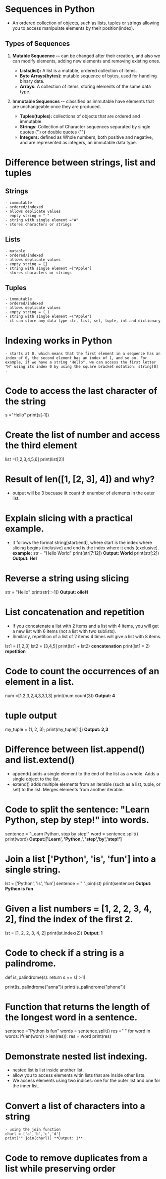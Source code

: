 # Sequences in Python

- An ordered collection of objects, such as lists, tuples or strings allowing you to access manipulate elements by their position(index).

## Types of Sequences

1. **Mutable Sequeence --** can be changed after their creation, and also we can modify elements, adding new elements and removing existing ones.

    - **Lists(list):** A list is a mutable, ordered collection of items.
    - **Byte Arrays(bytes):** mutable sequence of bytes, used for handling binary data.
    - **Arrays:** A collection of items, storing elements of the same data type.

2. **Immutable Sequences --** classified as immutable have elements that are unchangeable once they are produced.

    - **Tuples(tuples):** collections of objects that are ordered and immutable.
    - **Strings:** Collection of Character sequences separated by single quotes ('') or double quotes ("")
    - **Integers:** defined as Whole numbers, both positive and negative, and are represented as integers, an immutable data type.

# Difference between strings, list and tuples

## Strings
    - immmutable 
    - ordered/indexed
    - allows deplicate values
    - empty string = " "
    - string with single element ="A"
    - stores characters or strings

## Lists
    - mutable
    - ordered/indexed
    - allows deplicate values
    - empty string = []
    - string with single element =["Apple"]
    - stores characters or strings

## Tuples
    - immmutable 
    - ordered/indexed
    - allows deplicate values
    - empty string = ( )
    - string with single element =("Apple")
    - it can store any data type str, list, set, tuple, int and dictionary

# Indexing works in Python

    - starts at 0, which means that the first element in a sequence has an index of 0, the second element has an index of 1, and so on. For example, if we have a string "Hello", we can access the first letter "H" using its index 0 by using the square bracket notation: string[0] .

# Code to access the last character of the string

s ="Hello"
print(s[-1])

# Create the list of number and access the third element

list =[1,2,3,4,5,6]
print(list[2])

# Result of len([1, [2, 3], 4]) and why?

 - output will be  3 becuase iit count th enumber of elements in the outer list.

 # Explain slicing with a practical example.

  - It follows the format string[start:end], where start is the index where slicing begins (inclusive) and end is the index where it ends (exclusive).
  **example:**
   str = "Hello World"
   print(str[7:12]) **Output: World**
   print(str[:2]) **Output: Hel**

# Reverse a string using slicing

 str = "Hello"
 print(str[::-1]) **Output: olleH**

 # List concatenation and repetition

 - If you concatenate a list with 2 items and a list with 4 items, you will get a new list with 6 items (not a list with two sublists). 
 - Similarly, repetition of a list of 2 items 4 times will give a list with 8 items.

lst1 = [1,2,3]
lst2 = [3,4,5]
print(lst1 + lst2) **concatenation**
print(lst1 * 2) **repetition**

# Code to count the occurrences of an element in a list.

num =[1,2,3,2,4,3,3,1,3]
print(num.count(3)) **Output: 4**

# tuple output
my_tuple = (1, 2, 3); 
print(my_tuple[1:]) **Output: 2,3**

# Difference between list.append() and list.extend()

 - append() adds a single element to the end of the list as a whole. Adds a single object to the list.
 - extend() adds multiple elements from an iterable (such as a list, tuple, or set) to the list. Merges elements from another iterable.

 # Code to split the sentence: "Learn Python, step by step!" into words.

 sentence = "Learn Python, step by step!"
 word = sentence.split()
 print(word) **Output:['Learn', 'Python,', 'step','by','step!']**

# Join a list ['Python', 'is', 'fun'] into a single string.

 lst = ['Python', 'is', 'fun']
 sentence = " ".join(lst)
 print(sentence) **Output: Python is fun**

 # Given a list numbers = [1, 2, 2, 3, 4, 2], find the index of the first 2.

lst = [1, 2, 2, 3, 4, 2]
print(lst.index(2)) **Output: 1**

# Code to check if a string is a palindrome.

def is_palindrome(s):
    return s == s[::-1]

print(is_palindrome("anna"))
print(is_palindrome("phone"))

#  Function that returns the length of the longest word in a sentence.

sentence ="Python is fun"
words = sentence.split()
res =" "
for word in words:
    if(len(word) > len(res)):
        res = word
print(res)

# Demonstrate nested list indexing.

  - nested list is list inside another list.
  - allow you to access elements witin lists that   are inside other lists.
  - We access elements using two indices: one for the outer list and one for the inner list.

# Convert a list of characters into a string

    - using the join function
    charl = ['a','b','c','d']
    print("".join(charl)) **Output: 1**

# Code to remove duplicates from a list while preserving order